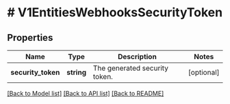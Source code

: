 # # V1EntitiesWebhooksSecurityToken

## Properties

Name | Type | Description | Notes
------------ | ------------- | ------------- | -------------
**security_token** | **string** | The generated security token. | [optional]

[[Back to Model list]](../../README.md#models) [[Back to API list]](../../README.md#endpoints) [[Back to README]](../../README.md)
